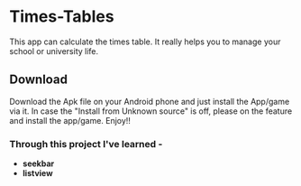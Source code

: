 # Times-Tables
This app can calculate the times table. It really helps you to manage your school or university life.

## Download
Download the Apk file on your Android phone and just install the App/game via it. In case the "Install from Unknown source" is off, please on the feature and install the app/game. Enjoy!!

### Through this project I've learned -
* **seekbar**
* **listview**
